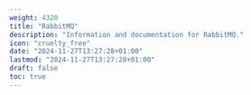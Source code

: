 ```yaml
---
weight: 4320
title: "RabbitMQ"
description: "Information and documentation for RabbitMQ."
icon: "cruelty_free"
date: "2024-11-27T13:27:28+01:00"
lastmod: "2024-11-27T13:27:28+01:00"
draft: false
toc: true
---
```

